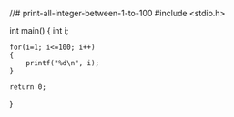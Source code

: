 //# print-all-integer-between-1-to-100
#include <stdio.h>

int main()
{
    int i;


    for(i=1; i<=100; i++)
    {
        printf("%d\n", i);
    }

    return 0;
}
